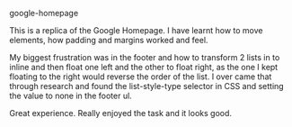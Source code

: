 google-homepage


This is a replica of the Google Homepage.  I have learnt how to move elements, how padding and margins worked and feel.

My biggest frustration was in the footer and how to transform 2 lists in to inline and then float one left and the other to float right, as the one
I kept floating to the right would reverse the order of the list.  I over came that through research and found the list-style-type selector in CSS and 
setting the value to none in the footer ul.

Great experience.  Really enjoyed the task and it looks good.